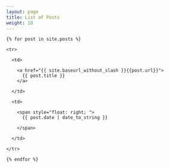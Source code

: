 ```yaml
---
layout: page
title: List of Posts
weight: 10
---
```


<style>

#list a{

  text-decoration: none !important;
  color: #777 !important;
}

#list a:hover{

  color: black !important;
  text-decoration: none !important;
}

</style>

<div id="list">

  <table style="border: 0; ">

    {% for post in site.posts %}

    <tr>

      <td>

        <a href="{{ site.baseurl_without_slash }}{{post.url}}">
          {{ post.title }}
        </a>

      </td>

      <td>

        <span style="float: right; ">
          {{ post.date | date_to_string }}

        </span>

      </td>

    </tr>

    {% endfor %}

  </table>

</div>
